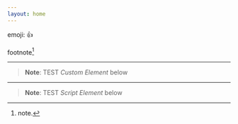 ```yaml
---
layout: home
---
```


emoji: :+1:

footnote[^1]

[^1]: note.

- - -

> **Note**: TEST _Custom Element_ below

<i-hello />
<i-world></i-world>
<i-meow word="hello, world!"></i-meow>

- - -

> **Note**: TEST _Script Element_ below

<script src="https://example.org" type="module"></script>
